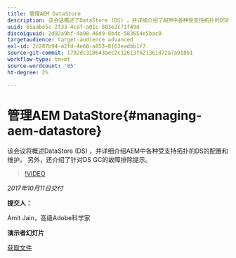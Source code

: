 ```yaml
---
title: 管理AEM DataStore
description: 该会话概述了DataStore (DS) ，并详细介绍了AEM中各种受支持拓扑的DS的配置和维护。 另外，还介绍了针对DS GC的故障排除提示。
uuid: 65aabe5c-2f33-4caf-a01c-803e2c71f49d
discoiquuid: 2d92a9bf-4a98-46d9-8b4c-583654e5bac0
targetaudience: target-audience advanced
exl-id: 2c287b94-a2fd-4e68-a853-8f63eadbb1f7
source-git-commit: 1792dc318643aec2c12613f621361d72a7a918b1
workflow-type: tm+mt
source-wordcount: '85'
ht-degree: 2%

---
```


# 管理AEM DataStore{#managing-aem-datastore}

该会议将概述DataStore (DS) ，并详细介绍AEM中各种受支持拓扑的DS的配置和维护。 另外，还介绍了针对DS GC的故障排除提示。

>[!VIDEO](https://video.tv.adobe.com/v/20422/?quality=9)

*2017年10月11日交付*

**提交人：**

Amit Jain，高级Adobe科学家

**演示者幻灯片**

[获取文件](assets/managing-aem-datastoreoct17.pdf)
<!--
[Get back to the Overview](https://helpx.adobe.com/experience-manager/kt/eseminars/gems/aem-index.html)
-->
